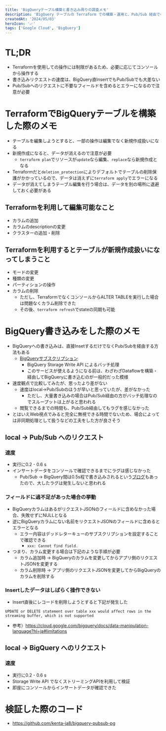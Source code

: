 ```yaml
---
title: 'BigQueryテーブル構築と書き込み周りの調査メモ'
description: 'BigQuery テーブルの Terraform での構築・運用と、Pub/Sub 経由でのデータ書き込みパフォーマンスを調査。制限事項や注意点について解説。'
createdAt: '2024/05/03'
heroIcon: '📈'
tags: ['Google Cloud', 'BigQuery']
---
```


# TL;DR 
- Terraformを使用しての操作には制限があるため、必要に応じてコンソールから操作する
- 書き込みリクエストの速度は、BigQuery直InsertでもPub/Subでも大差ない
- Pub/Subへのリクエストに不要なフィールドを含めるとエラーになるので注意が必要

# TerraformでBigQueryテーブルを構築した際のメモ
- テーブルを編集しようとすると、一部の操作は編集でなく新規作成扱いになる
- 新規作成になると、データが消えるので注意が必要
  - `terraform plan`でリソースが`update`なら編集、`replace`なら新規作成となる
- Terraformだと`deletion_protection`によりデフォルトでテーブルの削除保護がかかっているので、データは消えずに`terraform apply`でエラーになる
- データが消えてしまうテーブル編集を行う場合は、データを別の場所に退避しておく必要がある

## Terraformを利用して編集可能なこと
- カラムの追加
- カラムのdescriptionの変更
- クラスターの追加・削除

## Terraformを利用するとテーブルが新規作成扱いになってしまうこと
- モードの変更
- 種類の変更
- パーティションの操作
- カラムの削除
  - ただし、TerraformでなくコンソールからALTER TABLEを実行した場合は問題なくカラム削除できた
  - その後、`terraform refresh`でstateの同期も可能

# BigQuery書き込みをした際のメモ
- BigQueryへの書き込みは、直接InsetするだけでなくPub/Subを経由する方法もある
  - [BigQueryサブスクリプション](https://cloud.google.com/pubsub/docs/bigquery?hl=ja)
    - BigQuery Storage Write API によるバッチ処理
    - このサービスが使えるようになる前は、わざわざDataflowを構築・経由してBigQueryに書き込むのが一般的だった模様
- 速度観点で比較してみたが、思ったより差がない
  - 速度はlocal->Pub/Subのほうが早いと思っていたが、差がなかった
    - ただし、大量書き込みの場合はPub/Sub経由の方がバッチ処理なのでスループットは上がると思われる
  - 閲覧できるまでの時間も、Pub/Sub経由してもラグを感じなかった
- とはいえWeb視点でみると完全に無視できる時間でないため、場合によっては非同期処理として扱うなどの工夫をした方が良さそう

## local -> Pub/Sub へのリクエスト
### 速度
- 実行に0.2 - 0.6 s
- インサートデータをコンソールで確認できるまでにラグは感じなかった
    - Pub/Sub -> BigQuery間は0.5s程で書き込みされるという[ブログ](https://zenn.dev/usapyon/articles/9ff3e258cb1eca)もあったので、大したラグは発生しないと思われる

### フィールドに過不足があった場合の挙動
- BigQueryカラムはあるがリクエストJSONのフィールドに含めなかった場合、失敗せずにNULLとなる
- 逆にBigQueryカラムにない名前をリクエストJSONのフィールドに含めるとエラーとなる
  - エラー内容はデッドレターキューのサブスクリプションを設定することで確認できる
    - ``` xxx: Cannot find field. ```
- つまり、カラム変更する場合は下記のような手順が必要
  - カラム追加時 -> BigQueryのカラムを変更してからアプリ側のリクエストJSONを変更する
  - カラム削除時 -> アプリ側のリクエストJSONを変更してからBigQueryのカラムを削除する

### Insertしたデータはしばらく操作できない
- Insert直後にレコードを削除しようとすると下記が発生した
```
UPDATE or DELETE statement over table xxx would affect rows in the streaming buffer, which is not supported
```
- 参考）https://cloud.google.com/bigquery/docs/data-manipulation-language?hl=ja#limitations

## local -> BigQuery へのリクエスト
### 速度
- 実行に0.2 - 0.6 s
- Storage Write API でなくストリーミングAPIを利用して検証
- 即座にコンソールからインサートデータが確認できた

# 検証した際のコード
- https://github.com/kenta-ja8/bigquery-pubsub-pg

